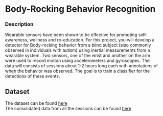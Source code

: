# Body-Rocking Behavior Recognition

### Description
Wearable sensors have been shown to be effective for promoting self-awareness, wellness and re-education. For this project, you
will develop a detector for Body-rocking behavior from a blind subject (also commonly observed in individuals with autism) using
inertial measurements from a wearable system. Two sensors, one of the wrist and another on the arm were used to record motion using accelerometers and gyroscopes. The data will consists of sessions about 1-2 hours long each with
annotations of when the behavior was observed. The goal is to train a classifier for the detections of these events.

## Dataset
The dataset can be found [here](Training_Data_B/)\
The consolidated data from all the sessions can be found [here](AllData/)

